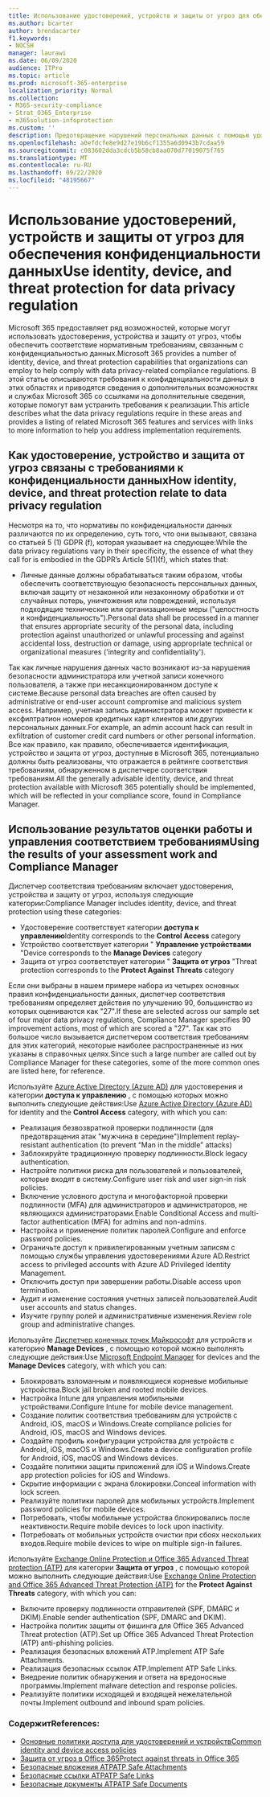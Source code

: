 ```yaml
---
title: Использование удостоверений, устройств и защиты от угроз для обеспечения конфиденциальности данных
ms.author: bcarter
author: brendacarter
f1.keywords:
- NOCSH
manager: laurawi
ms.date: 06/09/2020
audience: ITPro
ms.topic: article
ms.prod: microsoft-365-enterprise
localization_priority: Normal
ms.collection:
- M365-security-compliance
- Strat_O365_Enterprise
- m365solution-infoprotection
ms.custom: ''
description: Предотвращение нарушений персональных данных с помощью удостоверений, устройств и служб защиты от угроз Microsoft 365.
ms.openlocfilehash: a0efdcfe8e9d27e19b6cf1355a6d0943b7cdaa59
ms.sourcegitcommit: c083602dda3cdcb5b58cb8aa070d77019075f765
ms.translationtype: MT
ms.contentlocale: ru-RU
ms.lasthandoff: 09/22/2020
ms.locfileid: "48195667"
---
```

# <a name="use-identity-device-and-threat-protection-for-data-privacy-regulation"></a><span data-ttu-id="1d983-103">Использование удостоверений, устройств и защиты от угроз для обеспечения конфиденциальности данных</span><span class="sxs-lookup"><span data-stu-id="1d983-103">Use identity, device, and threat protection for data privacy regulation</span></span>

<span data-ttu-id="1d983-104">Microsoft 365 предоставляет ряд возможностей, которые могут использовать удостоверения, устройства и защиту от угроз, чтобы обеспечить соответствие нормативным требованиям, связанным с конфиденциальностью данных.</span><span class="sxs-lookup"><span data-stu-id="1d983-104">Microsoft 365 provides a number of identity, device, and threat protection capabilities that organizations can employ to help comply with data privacy-related compliance regulations.</span></span> <span data-ttu-id="1d983-105">В этой статье описываются требования к конфиденциальности данных в этих областях и приводятся сведения о дополнительных возможностях и службах Microsoft 365 со ссылками на дополнительные сведения, которые помогут вам устранить требования к реализации.</span><span class="sxs-lookup"><span data-stu-id="1d983-105">This article describes what the data privacy regulations require in these areas and provides a listing of related Microsoft 365 features and services with links to more information to help you address implementation requirements.</span></span>

## <a name="how-identity-device-and-threat-protection-relate-to-data-privacy-regulation"></a><span data-ttu-id="1d983-106">Как удостоверение, устройство и защита от угроз связаны с требованиями к конфиденциальности данных</span><span class="sxs-lookup"><span data-stu-id="1d983-106">How identity, device, and threat protection relate to data privacy regulation</span></span>

<span data-ttu-id="1d983-107">Несмотря на то, что нормативы по конфиденциальности данных различаются по их определению, суть того, что они вызывают, связана со статьей 5 (1) GDPR (f), которая указывает на следующее:</span><span class="sxs-lookup"><span data-stu-id="1d983-107">While the data privacy regulations vary in their specificity, the essence of what they call for is embodied in the GDPR’s Article 5(1)(f), which states that:</span></span> 

- <span data-ttu-id="1d983-108">Личные данные должны обрабатываться таким образом, чтобы обеспечить соответствующую безопасность персональных данных, включая защиту от незаконной или незаконному обработки и от случайных потерь, уничтожения или повреждений, используя подходящие технические или организационные меры ("целостность и конфиденциальность").</span><span class="sxs-lookup"><span data-stu-id="1d983-108">Personal data shall be processed in a manner that ensures appropriate security of the personal data, including protection against unauthorized or unlawful processing and against accidental loss, destruction or damage, using appropriate technical or organizational measures ('integrity and confidentiality').</span></span>

<span data-ttu-id="1d983-109">Так как личные нарушения данных часто возникают из-за нарушения безопасности администратора или учетной записи конечного пользователя, а также при несанкционированном доступе к системе.</span><span class="sxs-lookup"><span data-stu-id="1d983-109">Because personal data breaches are often caused by administrative or end-user account compromise and malicious system access.</span></span> <span data-ttu-id="1d983-110">Например, учетная запись администратора может привести к ексфилтратион номеров кредитных карт клиентов или других персональных данных.</span><span class="sxs-lookup"><span data-stu-id="1d983-110">For example, an admin account hack can result in exfiltration of customer credit card numbers or other personal information.</span></span> <span data-ttu-id="1d983-111">Все как правило, как правило, обеспечивается идентификация, устройство и защита от угроз, доступные в Microsoft 365, потенциально должны быть реализованы, что отражается в рейтинге соответствия требованиям, обнаруженном в диспетчере соответствия требованиям.</span><span class="sxs-lookup"><span data-stu-id="1d983-111">All the generally advisable identity, device, and threat protection available with Microsoft 365 potentially should be implemented, which will be reflected in your compliance score, found in Compliance Manager.</span></span>

## <a name="using-the-results-of-your-assessment-work-and-compliance-manager"></a><span data-ttu-id="1d983-112">Использование результатов оценки работы и управления соответствием требованиям</span><span class="sxs-lookup"><span data-stu-id="1d983-112">Using the results of your assessment work and Compliance Manager</span></span>

<span data-ttu-id="1d983-113">Диспетчер соответствия требованиям включает удостоверения, устройства и защиту от угроз, используя следующие категории:</span><span class="sxs-lookup"><span data-stu-id="1d983-113">Compliance Manager includes identity, device, and threat protection using these categories:</span></span>

- <span data-ttu-id="1d983-114">Удостоверение соответствует категории **доступа к управлению**</span><span class="sxs-lookup"><span data-stu-id="1d983-114">Identity corresponds to the **Control Access** category</span></span>
- <span data-ttu-id="1d983-115">Устройство соответствует категории " **Управление устройствами** "</span><span class="sxs-lookup"><span data-stu-id="1d983-115">Device corresponds to the **Manage Devices** category</span></span>
- <span data-ttu-id="1d983-116">Защита от угроз соответствует категории " **Защита от угроз** "</span><span class="sxs-lookup"><span data-stu-id="1d983-116">Threat protection corresponds to the **Protect Against Threats** category</span></span>
 
<span data-ttu-id="1d983-117">Если они выбраны в нашем примере набора из четырех основных правил конфиденциальности данных, диспетчер соответствия требованиям определяет действия по улучшению 90, большинство из которых оцениваются как "27".</span><span class="sxs-lookup"><span data-stu-id="1d983-117">If these are selected across our sample set of four major data privacy regulations, Compliance Manager specifies 90 improvement actions, most of which are scored a "27".</span></span> <span data-ttu-id="1d983-118">Так как это большое число вызывается диспетчером соответствия требованиям для этих категорий, некоторые наиболее распространенные из них указаны в справочных целях.</span><span class="sxs-lookup"><span data-stu-id="1d983-118">Since such a large number are called out by Compliance Manager for these categories, some of the more common ones are listed here, for reference.</span></span>

<span data-ttu-id="1d983-119">Используйте [Azure Active Directory (Azure AD)](https://azure.microsoft.com/services/active-directory/) для удостоверения и категории **доступа к управлению** , с помощью которых можно выполнить следующие действия:</span><span class="sxs-lookup"><span data-stu-id="1d983-119">Use [Azure Active Directory (Azure AD)](https://azure.microsoft.com/services/active-directory/) for identity and the **Control Access** category, with which you can:</span></span>

- <span data-ttu-id="1d983-120">Реализация безвозвратной проверки подлинности (для предотвращения атак "мужчина в середине")</span><span class="sxs-lookup"><span data-stu-id="1d983-120">Implement replay-resistant authentication (to prevent “Man in the middle” attacks)</span></span>
- <span data-ttu-id="1d983-121">Заблокируйте традиционную проверку подлинности.</span><span class="sxs-lookup"><span data-stu-id="1d983-121">Block legacy authentication.</span></span>
- <span data-ttu-id="1d983-122">Настройте политики риска для пользователей и пользователей, которые входят в систему.</span><span class="sxs-lookup"><span data-stu-id="1d983-122">Configure user risk and user sign-in risk policies.</span></span>
- <span data-ttu-id="1d983-123">Включение условного доступа и многофакторной проверки подлинности (MFA) для администраторов и администраторов, не являющихся администраторами.</span><span class="sxs-lookup"><span data-stu-id="1d983-123">Enable Conditional Access and multi-factor authentication (MFA) for admins and non-admins.</span></span>
- <span data-ttu-id="1d983-124">Настройка и применение политик паролей.</span><span class="sxs-lookup"><span data-stu-id="1d983-124">Configure and enforce password policies.</span></span>
- <span data-ttu-id="1d983-125">Ограничьте доступ к привилегированным учетным записям с помощью службы управления удостоверениями Azure AD.</span><span class="sxs-lookup"><span data-stu-id="1d983-125">Restrict access to privileged accounts with Azure AD Privileged Identity Management.</span></span>
- <span data-ttu-id="1d983-126">Отключить доступ при завершении работы.</span><span class="sxs-lookup"><span data-stu-id="1d983-126">Disable access upon termination.</span></span>
- <span data-ttu-id="1d983-127">Аудит и изменение состояния учетных записей пользователей.</span><span class="sxs-lookup"><span data-stu-id="1d983-127">Audit user accounts and status changes.</span></span>
- <span data-ttu-id="1d983-128">Изучите группу ролей и административные изменения.</span><span class="sxs-lookup"><span data-stu-id="1d983-128">Review role group and administrative changes.</span></span>

<span data-ttu-id="1d983-129">Используйте [Диспетчер конечных точек Майкрософт](https://www.microsoft.com/microsoft-365/microsoft-endpoint-manager) для устройств и категорию **Manage Devices** , с помощью которой можно выполнять следующие действия:</span><span class="sxs-lookup"><span data-stu-id="1d983-129">Use [Microsoft Endpoint Manager](https://www.microsoft.com/microsoft-365/microsoft-endpoint-manager) for devices and the **Manage Devices** category, with which you can:</span></span>

- <span data-ttu-id="1d983-130">Блокировать взломанным и появляющиеся корневые мобильные устройства.</span><span class="sxs-lookup"><span data-stu-id="1d983-130">Block jail broken and rooted mobile devices.</span></span>
- <span data-ttu-id="1d983-131">Настройка Intune для управления мобильными устройствами.</span><span class="sxs-lookup"><span data-stu-id="1d983-131">Configure Intune for mobile device management.</span></span>
- <span data-ttu-id="1d983-132">Создание политик соответствия требованиям для устройств с Android, iOS, macOS и Windows.</span><span class="sxs-lookup"><span data-stu-id="1d983-132">Create compliance policies for Android, iOS, macOS and Windows devices.</span></span>
- <span data-ttu-id="1d983-133">Создайте профиль конфигурации устройства для устройств с Android, iOS, macOS и Windows.</span><span class="sxs-lookup"><span data-stu-id="1d983-133">Create a device configuration profile for Android, iOS, macOS and Windows devices.</span></span>
- <span data-ttu-id="1d983-134">Создайте политики защиты приложений для iOS и Windows.</span><span class="sxs-lookup"><span data-stu-id="1d983-134">Create app protection policies for iOS and Windows.</span></span>
- <span data-ttu-id="1d983-135">Скрытие информации с экрана блокировки.</span><span class="sxs-lookup"><span data-stu-id="1d983-135">Conceal information with lock screen.</span></span>
- <span data-ttu-id="1d983-136">Реализуйте политики паролей для мобильных устройств.</span><span class="sxs-lookup"><span data-stu-id="1d983-136">Implement password policies for mobile devices.</span></span>
- <span data-ttu-id="1d983-137">Потребовать, чтобы мобильные устройства блокировались после неактивности.</span><span class="sxs-lookup"><span data-stu-id="1d983-137">Require mobile devices to lock upon inactivity.</span></span>
- <span data-ttu-id="1d983-138">Потребовать от мобильных устройств очистки при сбоях нескольких входов.</span><span class="sxs-lookup"><span data-stu-id="1d983-138">Require mobile devices to wipe on multiple sign-in failures.</span></span>

<span data-ttu-id="1d983-139">Используйте [Exchange Online Protection и Office 365 Advanced Threat protection (ATP)](../security/office-365-security/office-365-atp.md) для категории **Защита от угроз** , с помощью которой можно выполнить следующие действия:</span><span class="sxs-lookup"><span data-stu-id="1d983-139">Use [Exchange Online Protection and Office 365 Advanced Threat Protection (ATP)](../security/office-365-security/office-365-atp.md) for the **Protect Against Threats** category, with which you can:</span></span>

- <span data-ttu-id="1d983-140">Включите проверку подлинности отправителей (SPF, DMARC и DKIM).</span><span class="sxs-lookup"><span data-stu-id="1d983-140">Enable sender authentication (SPF, DMARC and DKIM).</span></span>
- <span data-ttu-id="1d983-141">Настройка политик защиты от фишинга для Office 365 Advanced Threat protection (ATP).</span><span class="sxs-lookup"><span data-stu-id="1d983-141">Set up Office 365 Advanced Threat Protection (ATP) anti-phishing policies.</span></span>
- <span data-ttu-id="1d983-142">Реализация безопасных вложений ATP.</span><span class="sxs-lookup"><span data-stu-id="1d983-142">Implement ATP Safe Attachments.</span></span>
- <span data-ttu-id="1d983-143">Реализация безопасных ссылок ATP.</span><span class="sxs-lookup"><span data-stu-id="1d983-143">Implement ATP Safe Links.</span></span>
- <span data-ttu-id="1d983-144">Внедрение политик обнаружения и ответа на вредоносные программы.</span><span class="sxs-lookup"><span data-stu-id="1d983-144">Implement malware detection and response policies.</span></span>
- <span data-ttu-id="1d983-145">Реализуйте политики исходящей и входящей нежелательной почты.</span><span class="sxs-lookup"><span data-stu-id="1d983-145">Implement outbound and inbound spam policies.</span></span>

### <a name="references"></a><span data-ttu-id="1d983-146">Содержит</span><span class="sxs-lookup"><span data-stu-id="1d983-146">References:</span></span>

- [<span data-ttu-id="1d983-147">Основные политики доступа для удостоверений и устройств</span><span class="sxs-lookup"><span data-stu-id="1d983-147">Common identity and device access policies</span></span>](../enterprise/identity-access-policies.md)
- [<span data-ttu-id="1d983-148">Защита от угроз в Office 365</span><span class="sxs-lookup"><span data-stu-id="1d983-148">Protect against threats in Office 365</span></span>](https://support.office.com/article/protect-against-threats-in-office-365-b10023f6-f30f-45d3-b3ad-b71aa4aa0d58)
- [<span data-ttu-id="1d983-149">Безопасные вложения ATP</span><span class="sxs-lookup"><span data-stu-id="1d983-149">ATP Safe Attachments</span></span>](../security/office-365-security/atp-safe-attachments.md)
- [<span data-ttu-id="1d983-150">Безопасные ссылки ATP</span><span class="sxs-lookup"><span data-stu-id="1d983-150">ATP Safe Links</span></span>](../security/office-365-security/atp-safe-links.md)
- [<span data-ttu-id="1d983-151">Безопасные документы ATP</span><span class="sxs-lookup"><span data-stu-id="1d983-151">ATP Safe Documents</span></span>](../security/office-365-security/safe-docs.md)
